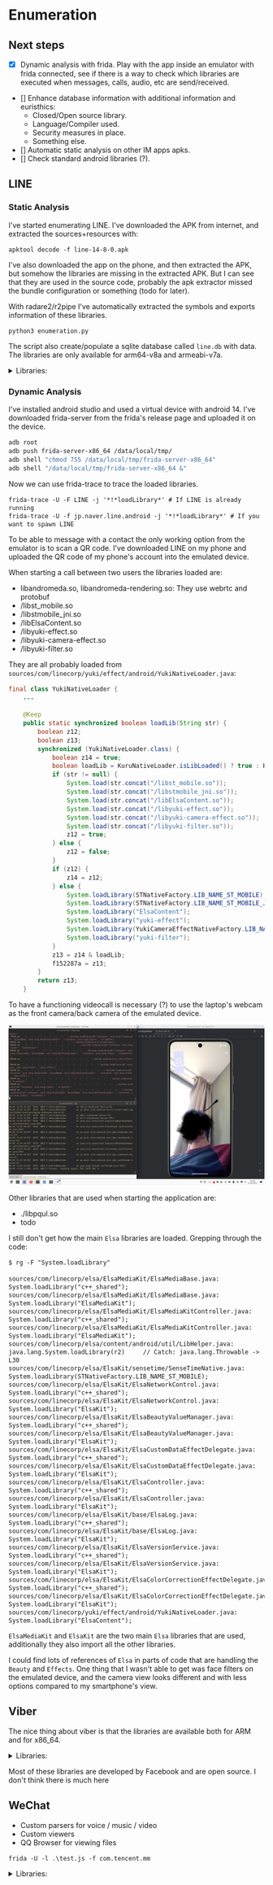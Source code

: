 # Enumeration

## Next steps

* [x] Dynamic analysis with frida. Play with the app inside an emulator with frida
    connected, see if there is a way to check which libraries are executed when messages,
    calls, audio, etc are send/received.
* [] Enhance database information with additional information and euristhics:
  - Closed/Open source library.
  - Language/Compiler used.
  - Security measures in place.
  - Something else.
* [] Automatic static analysis on other IM apps apks.
* [] Check standard android libraries (?).

## LINE

### Static Analysis

I've started enumerating LINE. I've downloaded the APK from internet, and
extracted the sources+resources with:

```
apktool decode -f line-14-8-0.apk
```

I've also downloaded the app on the phone, and then extracted the APK, but
somehow the libraries are missing in the extracted APK. But I can see that they
are used in the source code, probably the apk extractor missed the bundle
configuration or something (todo for later).

With radare2/r2pipe I've automatically extracted the symbols and exports information of
these libraries.

```
python3 enumeration.py
```

The script also create/populate a sqlite database called `line.db` with data.
The libraries are only available for arm64-v8a and armeabi-v7a.

<details>
<summary>Libraries:</summary>

- ./libc++_shared.so (https://developer.android.com/ndk/guides/cpp-support)
- ./libaesgcmsiv_jni.so (https://github.com/line/aes-gcm-siv)
- ./libyoga.so (https://github.com/facebook/yoga)
- ./libElsaWeb.so
- ./libpqul.so
- ./libcrypto3line.so
- ./libyuki-camera-effect.so
- ./libElsaKit.so
- ./libimage_processing_util_jni.so
- ./libluacore.so
- ./libElsaImageProcessing.so
- ./libElsaAudio.so
- ./libopencv_core.so
- ./libandromeda-renderengine.so
- ./libElsaStoryboard.so
- ./libtask_vision_jni_gms.so
- ./libboost_filesystem.so
- ./libandromeda.so
- ./libElsaMedia.so
- ./libssid_liveness_jni.so
- ./libElsaImageLoaderAndroid.so
- ./libElsaEmlVariant.so
- ./libElsaBase.so
- ./libElsaContent.so
- ./libopengljni.so
- ./libElsaImageLoader.so
- ./libvana_jni.so
- ./libmm.so
- ./libcardioDecider.so
- ./libElsaImage.so
- ./libtensorflowlite_c.so
- ./libElsaDetection.so
- ./libElsaEngine.so
- ./libcardioRecognizer_tegra2.so
- ./libsjpeg-drawable.so
- ./liblanguage_id_l2c_jni.so
- ./libElsaImageLoaderBasis.so
- ./libapng-drawable.so
- ./libkuru.so
- ./liblegy.so
- ./libElsaMultiplexer.so
- ./libEffekseer.so
- ./libhecate-lib.so
- ./libopencv_highgui.so
- ./libimage-utils.so
- ./libboost_date_time.so
- ./libElsaConfig.so
- ./libElsaMediaKit.so
- ./libElsaPlatform.so
- ./libyuki-effect.so
- ./libcardioRecognizer.so
- ./libElsaDataSet.so
- ./libdummy_for_prebuilts.so
- ./liblinecall-filter.so
- ./libElsaGraphics.so
- ./liblua.so
- ./libYFLKit-jni.so
- ./libElsaDataVariant.so
- ./libstmobile_jni.so
- ./libclovaeyes-android.so
- ./libyuki-filter.so
- ./libElsaImageLoaderJpg.so
- ./libElsaARMain.so
- ./libsbclib.so
- ./libEffekseerRendererElsa.so
- ./libcard-detector.so
- ./libElsaDispatcher.so
- ./libboost_system.so
- ./libst_mobile.so
- ./libnelo2bridge.so
- ./libElsaImageLoaderPng.so
- ./libllvmliveness.so
- ./libElsaFile.so
- ./libtrimatch-native-lib.so
- ./libsqlcipher.so
- ./libElsaProfiling.so
- ./libopencv_imgproc.so
- ./libltsm.so
- ./libElsaFilePackage.so
- ./libElsaMultiplexerKit.so
- ./libssl3line.so
</details>

### Dynamic Analysis

I've installed android studio and used a virtual device with android 14.
I've downloaded frida-server from the frida's release page and uploaded it on
the device.

```sh
adb root
adb push frida-server-x86_64 /data/local/tmp/
adb shell "chmod 755 /data/local/tmp/frida-server-x86_64"
adb shell "/data/local/tmp/frida-server-x86_64 &"
```

Now we can use frida-trace to trace the loaded libraries.

```
frida-trace -U -F LINE -j '*!*loadLibrary*' # If LINE is already running
frida-trace -U -f jp.naver.line.android -j '*!*loadLibrary*' # If you want to spawn LINE
```

To be able to message with a contact the only working option from the emulator
is to scan a QR code. I've downloaded LINE on my phone and uploaded the QR code
of my phone's account into the emulated device.

When starting a call between two users the libraries loaded are:

- libandromeda.so, libandromeda-rendering.so: They use webrtc and protobuf
- /libst_mobile.so
- /libstmobile_jni.so
- /libElsaContent.so
- /libyuki-effect.so
- /libyuki-camera-effect.so
- /libyuki-filter.so

They are all probably loaded from `sources/com/linecorp/yuki/effect/android/YukiNativeLoader.java`:

```java
final class YukiNativeLoader {
    ...

    @Keep
    public static synchronized boolean loadLib(String str) {
        boolean z12;
        boolean z13;
        synchronized (YukiNativeLoader.class) {
            boolean z14 = true;
            boolean loadLib = KuruNativeLoader.isLibLoaded() ? true : KuruNativeLoader.loadLib(str);
            if (str != null) {
                System.load(str.concat("/libst_mobile.so"));
                System.load(str.concat("/libstmobile_jni.so"));
                System.load(str.concat("/libElsaContent.so"));
                System.load(str.concat("/libyuki-effect.so"));
                System.load(str.concat("/libyuki-camera-effect.so"));
                System.load(str.concat("/libyuki-filter.so"));
                z12 = true;
            } else {
                z12 = false;
            }
            if (z12) {
                z14 = z12;
            } else {
                System.loadLibrary(STNativeFactory.LIB_NAME_ST_MOBILE);
                System.loadLibrary(STNativeFactory.LIB_NAME_ST_MOBILE_JNI);
                System.loadLibrary("ElsaContent");
                System.loadLibrary("yuki-effect");
                System.loadLibrary(YukiCameraEffectNativeFactory.LIB_NAME_CAMERA_EFFECT);
                System.loadLibrary("yuki-filter");
            }
            z13 = z14 & loadLib;
            f152287a = z13;
        }
        return z13;
    }
```

To have a functioning videocall is necessary (?) to use the laptop's webcam
as the front camera/back camera of the emulated device.

![](./img/line-videocall.png)

Other libraries that are used when starting the application are:

- ./libpqul.so
- todo

I still don't get how the main `Elsa` libraries are loaded. Grepping through the code:

```
$ rg -F "System.loadLibrary"

sources/com/linecorp/elsa/ElsaMediaKit/ElsaMediaBase.java:            System.loadLibrary("c++_shared");
sources/com/linecorp/elsa/ElsaMediaKit/ElsaMediaBase.java:            System.loadLibrary("ElsaMediaKit");
sources/com/linecorp/elsa/ElsaMediaKit/ElsaMediaKitController.java:            System.loadLibrary("c++_shared");
sources/com/linecorp/elsa/ElsaMediaKit/ElsaMediaKitController.java:            System.loadLibrary("ElsaMediaKit");
sources/com/linecorp/elsa/content/android/util/LibHelper.java:            java.lang.System.loadLibrary(r2)     // Catch: java.lang.Throwable -> L30
sources/com/linecorp/elsa/ElsaKit/sensetime/SenseTimeNative.java:            System.loadLibrary(STNativeFactory.LIB_NAME_ST_MOBILE);
sources/com/linecorp/elsa/ElsaKit/ElsaNetworkControl.java:        System.loadLibrary("c++_shared");
sources/com/linecorp/elsa/ElsaKit/ElsaNetworkControl.java:        System.loadLibrary("ElsaKit");
sources/com/linecorp/elsa/ElsaKit/ElsaBeautyValueManager.java:            System.loadLibrary("c++_shared");
sources/com/linecorp/elsa/ElsaKit/ElsaBeautyValueManager.java:            System.loadLibrary("ElsaKit");
sources/com/linecorp/elsa/ElsaKit/ElsaCustomDataEffectDelegate.java:            System.loadLibrary("c++_shared");
sources/com/linecorp/elsa/ElsaKit/ElsaCustomDataEffectDelegate.java:            System.loadLibrary("ElsaKit");
sources/com/linecorp/elsa/ElsaKit/ElsaController.java:            System.loadLibrary("c++_shared");
sources/com/linecorp/elsa/ElsaKit/ElsaController.java:            System.loadLibrary("ElsaKit");
sources/com/linecorp/elsa/ElsaKit/base/ElsaLog.java:            System.loadLibrary("c++_shared");
sources/com/linecorp/elsa/ElsaKit/base/ElsaLog.java:            System.loadLibrary("ElsaKit");
sources/com/linecorp/elsa/ElsaKit/ElsaVersionService.java:            System.loadLibrary("c++_shared");
sources/com/linecorp/elsa/ElsaKit/ElsaVersionService.java:            System.loadLibrary("ElsaKit");
sources/com/linecorp/elsa/ElsaKit/ElsaColorCorrectionEffectDelegate.java:            System.loadLibrary("c++_shared");
sources/com/linecorp/elsa/ElsaKit/ElsaColorCorrectionEffectDelegate.java:            System.loadLibrary("ElsaKit");
sources/com/linecorp/yuki/effect/android/YukiNativeLoader.java:                System.loadLibrary("ElsaContent");
```

`ElsaMediaKit` and `ElsaKit` are the two main `Elsa` libraries that are used,
additionally they also import all the other libraries.

I could find lots of references of `Elsa` in parts of code that are handling
the `Beauty` and `Effects`. One thing that I wasn't able to get was
face filters on the emulated device, and the camera view looks different and
with less options compared to my smartphone's view.

## Viber

The nice thing about viber is that the libraries are available both for ARM and
for x86_64.

<details>
<summary>Libraries:</summary>

- libViberRTC.so
- libimage_processing_util_jni.so
- libcrashlytics-trampoline.so
- libyoga.so
- libsigner.so
- libgifimage.so
- libnative-filters.so
- libfolly_json.so
- libtensorflowlite_gpu_jni.so
- libsvg.so
- libhermes.so
- liblinkparser.so
- libpl_droidsonroids_gif.so
- libcamplat+.camkit.production.055ca520857ff8f81c1d77f288da4342a3664f62.so
- libjscexecutor.so
- libmux.so
- libtensorflowlite_jni.so
- libspeexjni.so
- libjingle_peerconnection_so.so
- libreactnativejni.so
- libc++_shared.so
- libVoipEngineNative.so
- libnativehttp.so
- libreactnativeblob.so
- librenderscript-toolkit.so
- libjsinspector.so
- libjsijniprofiler.so
- libcrashlytics-common.so
- libicuBinder.so
- libnative-imagetranscoder.so
- libsqliteX.so
- libFlatBuffersParser.so
- libcrashlytics.so
- libcrashlytics-handler.so
- libnloader.so
- libvideoconvert.so
- libfb.so
- libfolly_futures.so
- libCrossUnblocker.so
- libimagepipeline.so
- libhermes-executor-release.so
- libglog.so
- libfbjni.so
- libglog_init.so

</details>

Most of these libraries are developed by Facebook and are open source.
I don't think there is much here


## WeChat
- Custom parsers for voice / music / video
- Custom viewers
- QQ Browser for viewing files

```
frida -U -l .\test.js -f com.tencent.mm
```

<details>
<summary>Libraries:</summary>
- libframework-connectivity-jni.so
- libmmkv.so
- libtrace-canary.so
- libwechatnormsg.so
- libtsmsc.so
- libTPThirdParties-master.so
- libTPFFmpeg-master.so
- libTPCore-master.so
- libcso.so
- libGPUDetector.so
- libcso.log.so
- libwxperf-tkill.so
- libmatrix-fd.so
- libflutter.so
- libmmv8.so
- libmmskia.so
- libhardcoder.so
- libaff_biz.so
- libmatrix-stack-tracer.so
- libdart2cpp.so
- libmmj2v8.so
- libilink_network.so
- libilink2.so
- libwechatlv.so
- libwcwss.so
- libowl.so
- libwechatcommon.so
- libmmimgcodec.so
- libreadMoney.so
- libXNet.so
- libopencv_world.so
- libffengine.so
- libfocusEngineJni.so
- liblinebreak.so
- libemojihelper.so
- libwechatQrMod.so
- libwechatWordDetectMod.so
- libEVadEmbed.so
- libDownloadProxy.so
- libtxmapengine.so
- libtencentlocsapp.so
- libjnirtk.so
- libNLog.so
- libaudio_common.so
- libFormatDetector.so
- libcodec_factory.so
- libqqmusic_decoder_jni.so
- libc++_shared.so
- libstlport_shared.so
- libwechatxlog.so
- libxffmpeg.so
- libmatrix-mallctl.so
